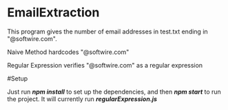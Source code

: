 # EmailExtraction

This program gives the number of email addresses in test.txt ending in "@softwire.com".

Naive Method hardcodes "@softwire.com"

Regular Expression verifies "@softwire.com" as a regular expression

#Setup

Just run ***npm install*** to set up the dependencies, and then ***npm start*** to run the project. It will currently run ***regularExpression.js***